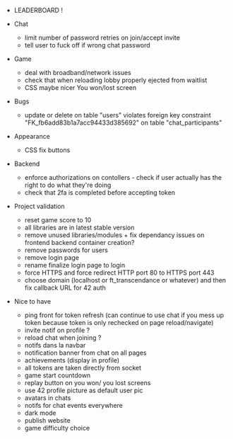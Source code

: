 - LEADERBOARD !

- Chat
    - limit number of password retries on join/accept invite
    - tell user to fuck off if wrong chat password

- Game

  - deal with broadband/network issues
  - check that when reloading lobby properly ejected from waitlist
  - CSS maybe nicer You won/lost screen

- Bugs

  - update or delete on table \"users\" violates foreign key constraint \"FK_fb6add83b1a7acc94433d385692\" on table \"chat_participants\"

- Appearance

  - CSS fix buttons

- Backend

  - enforce authorizations on contollers - check if user actually has the right to do what they're doing
  - check that 2fa is completed before accepting token

- Project validation

  - reset game score to 10
  - all libraries are in latest stable version
  - remove unused libraries/modules + fix dependancy issues on frontend backend container creation?
  - remove passwords for users
  - remove login page
  - rename finalize login page to login
  - force HTTPS and force redirect HTTP port 80 to HTTPS port 443
  - choose domain (localhost or ft_transcendance or whatever) and then fix callback URL for 42 auth

- Nice to have
  - ping front for token refresh (can continue to use chat if you mess up token because token is only rechecked on page reload/navigate)
  - invite notif on profile ?
  - reload chat when joining ?
  - notifs dans la navbar
  - notification banner from chat on all pages
  - achievements (display in profile)
  - all tokens are taken directly from socket
  - game start countdown
  - replay button on you won/ you lost screens
  - use 42 profile picture as default user pic
  - avatars in chats
  - notifs for chat events everywhere
  - dark mode
  - publish website
  - game difficulty choice
